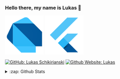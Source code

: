 ### Hello there, my name is Lukas 👋 

<!--
**LukasSchikirianski/LukasSchikirianski** is a ✨ _special_ ✨ repository because its `README.md` (this file) appears on your GitHub profile.

Here are some ideas to get you started:

- 🔭 I’m currently working on ...
- 🌱 I’m currently learning ...
- 👯 I’m looking to collaborate on ...
- 🤔 I’m looking for help with ...
- 💬 Ask me about ...
- 📫 How to reach me: ...
- 😄 Pronouns: ...
- ⚡ Fun fact: ...

💻
-->

<img src="https://raw.githubusercontent.com/github/explore/80688e429a7d4ef2fca1e82350fe8e3517d3494d/topics/dart/dart.png" alt="Dart" width="128"/>
<img src="https://raw.githubusercontent.com/github/explore/80688e429a7d4ef2fca1e82350fe8e3517d3494d/topics/flutter/flutter.png" alt="Flutter" width="128"/>

[![GitHub: Lukas Schikirianski](https://img.shields.io/github/followers/LukasSchikirianski?label=Follow&style=social)](https://github.com/lukasschikirianski)
[![Github Website: Lukas](https://img.shields.io/badge/Github-Website-brightgreen)](https://lukasschikirianski.github.io)


<details>
  <summary>:zap: Github Stats</summary>
  
  \
  ![My Github Stats](https://github-readme-stats.vercel.app/api?username=lukasschikirianski&hide=[%22issues%22]&show_icons=true)

</details>

